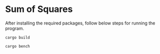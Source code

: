 # Sum of Squares

After installing the required packages, follow below steps for running the program. 

```
cargo build 
```
```
cargo bench 
```
